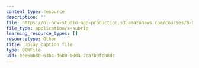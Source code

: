 ```yaml
---
content_type: resource
description: ''
file: https://ol-ocw-studio-app-production.s3.amazonaws.com/courses/8-01sc-classical-mechanics-fall-2016/eee60b8063b4d6b000042ca7b9fcb8dc_QCA3zOe2xdA.srt
file_type: application/x-subrip
learning_resource_types: []
resourcetype: Other
title: 3play caption file
type: OCWFile
uid: eee60b80-63b4-d6b0-0004-2ca7b9fcb8dc
---
```

